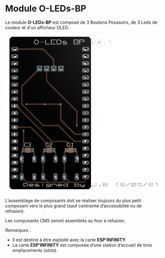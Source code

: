 # Module O-LEDs-BP

Le module **O-LEDs-BP** est composé de 3 Boutons Poussoirs, de 3 Leds de couleur et d'un afficheur OLED.

![module-oled-bp.png](images/module-oled-bp.png)

L’assemblage de composants doit se réaliser toujours du plus petit composant vers le plus grand (sauf contrainte d’accessibilité ou de refusion).

Les composants CMS seront assemblés au four à refusion.

*Remarques :*

- Il est destiné à être exploité avec la carte **ESP’INFINITY**.
- La carte **ESP’INFINITY** est composée d’une station d’accueil de trois emplacements (*slots*).
